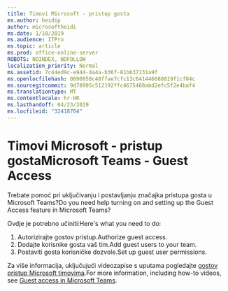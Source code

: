 ```yaml
---
title: Timovi Microsoft - pristup gosta
ms.author: heidip
author: microsoftheidi
ms.date: 1/18/2019
ms.audience: ITPro
ms.topic: article
ms.prod: office-online-server
ROBOTS: NOINDEX, NOFOLLOW
localization_priority: Normal
ms.assetid: 7c44ed9c-e944-4a4a-b36f-81b637131a9f
ms.openlocfilehash: 0890950c48ffae7cfc13c641446088819f1cf04c
ms.sourcegitcommit: 9d78905c512192ffc4675468abd2efc5f2e4baf4
ms.translationtype: MT
ms.contentlocale: hr-HR
ms.lasthandoff: 04/23/2019
ms.locfileid: "32418704"
---
```

# <a name="microsoft-teams---guest-access"></a><span data-ttu-id="4a64c-102">Timovi Microsoft - pristup gosta</span><span class="sxs-lookup"><span data-stu-id="4a64c-102">Microsoft Teams - Guest Access</span></span>

<span data-ttu-id="4a64c-103">Trebate pomoć pri uključivanju i postavljanju značajka pristupa gosta u Microsoft Teams?</span><span class="sxs-lookup"><span data-stu-id="4a64c-103">Do you need help turning on and setting up the Guest Access feature in Microsoft Teams?</span></span>

<span data-ttu-id="4a64c-104">Ovdje je potrebno učiniti:</span><span class="sxs-lookup"><span data-stu-id="4a64c-104">Here's what you need to do:</span></span>

1. <span data-ttu-id="4a64c-105">Autorizirajte gostov pristup.</span><span class="sxs-lookup"><span data-stu-id="4a64c-105">Authorize guest access.</span></span>
1. <span data-ttu-id="4a64c-106">Dodajte korisnike gosta vaš tim.</span><span class="sxs-lookup"><span data-stu-id="4a64c-106">Add guest users to your team.</span></span>
1. <span data-ttu-id="4a64c-107">Postaviti gosta korisničke dozvole.</span><span class="sxs-lookup"><span data-stu-id="4a64c-107">Set up guest user permissions.</span></span>

<span data-ttu-id="4a64c-108">Za više informacija, uključujući videozapise s uputama pogledajte [gostov pristup Microsoft timovima](https://docs.microsoft.com/en-us/microsoftteams/guest-access).</span><span class="sxs-lookup"><span data-stu-id="4a64c-108">For more information, including how-to videos, see [Guest access in Microsoft Teams](https://docs.microsoft.com/en-us/microsoftteams/guest-access).</span></span>

